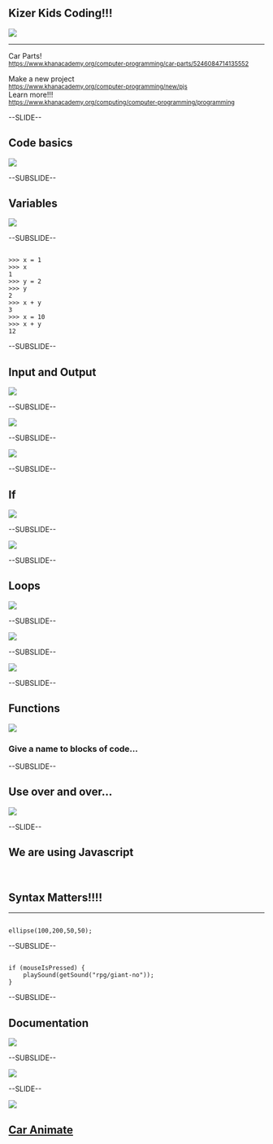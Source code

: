 <!------------------------------------------------------------>
<!-- Topic: xxx -->

<h2>Kizer Kids Coding!!!</h2>
<img src="images/dash_dot.png" style="max-height: 200px;">
<hr>

Car Parts! <br> <small>https://www.khanacademy.org/computer-programming/car-parts/5246084714135552</small><br>

Make a new project <br> <small>https://www.khanacademy.org/computer-programming/new/pjs</small><br>
Learn more!!! <br> <small>https://www.khanacademy.org/computing/computer-programming/programming</small>

<!------------------------------------------------------------>
--SLIDE--
<!-- Topic: Code -->

<h2><b>Code</b> basics</h2>
<img src="images/lego.jpg" style="max-height: 450px;">

--SUBSLIDE--

<h2>Variables</h2>
<img src="images/variable.jpg" style="max-height: 450px;">

--SUBSLIDE--

<pre><code>
>>> x = 1
>>> x
1
>>> y = 2
>>> y
2
>>> x + y
3
>>> x = 10
>>> x + y
12
</code></pre>

--SUBSLIDE--

<h2><b>Input</b> and <b>Output</b></h2>
<img src="images/inout.gif" style="max-height: 450px;">

--SUBSLIDE--

<img src="images/inout_example.png" style="max-height: 550px;">

--SUBSLIDE--

<img src="images/input.png" style="max-height: 550px;">

--SUBSLIDE--

<h2><b>If</b></h2>
<img src="images/if-then.png" style="max-height: 450px;">

--SUBSLIDE--

<img src="images/stoplight.png" style="max-height: 550px;">

--SUBSLIDE--

<h2><b>Loops</b></h2>
<img src="images/loop.jpg" style="max-height: 450px;">

--SUBSLIDE--

<img src="images/car.jpg" style="max-height: 550px;">

--SUBSLIDE--

<img src="images/funnyloop.gif" style="max-height: 550px;">

--SUBSLIDE--

<h2><b>Functions</b></h2>
<img src="images/gear.png" style="max-height: 450px;">
<h3>Give a name to blocks of code...</h3>

--SUBSLIDE--

<h2><b>Use over and over...</b></h2>
<img src="images/add.jpg" style="max-height: 550px;">

<!------------------------------------------------------------>
--SLIDE--
<!-- Topic: Languages -->

<h2>We are using Javascript</h2><br>
<h2><b>Syntax Matters!!!!</b></h2>
<hr>
<pre><code>
ellipse(100,200,50,50);
</code></pre>

--SUBSLIDE--

<pre><code>
if (mouseIsPressed) {
    playSound(getSound("rpg/giant-no"));
}
</code></pre>

--SUBSLIDE--

<h2>Documentation</h2>
<img src="images/docs.png" style="max-height: 550px;">

--SUBSLIDE--

<img src="images/art.png" style="max-height: 550px;">

<!------------------------------------------------------------>
--SLIDE--
<!-- Topic: Example -->

<img src="images/animate.png" style="max-height: 550px;">
<h2><a href="https://www.khanacademy.org/computer-programming/car-animate/4737555586678784">Car Animate</a></h2>
